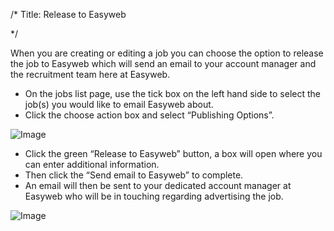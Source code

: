 /*
Title: Release to Easyweb

*/
  
​​When you are creating or editing a job you can choose the option to release the job to Easyweb which will send an email to your account manager and the recruitment team here at Easyweb.
  

- On the jobs list page, use the tick box on the left hand side to select the job(s) you would like to email Easyweb about.
- Click the choose action box and select “Publishing Options”.

![Image](https://s3.amazonaws.com/tw-desk/i/122167/attachment-inline/98318.20150430144522170.98318.201504301445221705CFFO)  
  

- Click the green “Release to Easyweb” button, a box will open where you can enter additional information.
- Then click the “Send email to Easyweb” to complete.
- An email will then be sent to your dedicated account manager at Easyweb who will be in touching regarding advertising the job.

![Image](https://s3.amazonaws.com/tw-desk/i/122167/attachment-inline/98318.20150430144830958.98318.20150430144830958xLF8U)